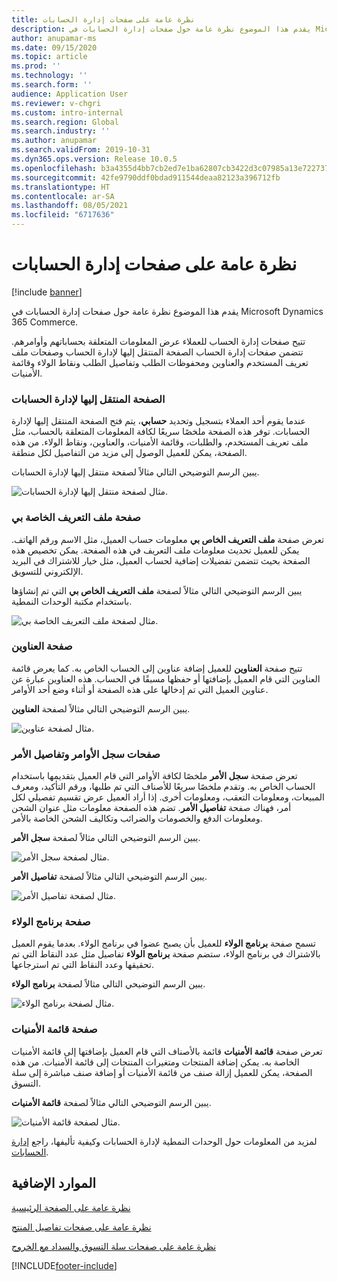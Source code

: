 ```yaml
---
title: نظرة عامة على صفحات إدارة الحسابات
description: يقدم هذا الموضوع نظرة عامة حول صفحات إدارة الحسابات في Microsoft Dynamics 365 Commerce.
author: anupamar-ms
ms.date: 09/15/2020
ms.topic: article
ms.prod: ''
ms.technology: ''
ms.search.form: ''
audience: Application User
ms.reviewer: v-chgri
ms.custom: intro-internal
ms.search.region: Global
ms.search.industry: ''
ms.author: anupamar
ms.search.validFrom: 2019-10-31
ms.dyn365.ops.version: Release 10.0.5
ms.openlocfilehash: b3a4355d4bb7cb2ed7e1ba62807cb3422d3c07985a13e722737ac46a8be30eed
ms.sourcegitcommit: 42fe9790ddf0bdad911544deaa82123a396712fb
ms.translationtype: HT
ms.contentlocale: ar-SA
ms.lasthandoff: 08/05/2021
ms.locfileid: "6717636"
---
```

# <a name="account-management-pages-overview"></a>نظرة عامة على صفحات إدارة الحسابات

[!include [banner](includes/banner.md)]

يقدم هذا الموضوع نظرة عامة حول صفحات إدارة الحسابات في Microsoft Dynamics 365 Commerce.

تتيح صفحات إدارة الحساب للعملاء عرض المعلومات المتعلقة بحساباتهم وأوامرهم. تتضمن صفحات إدارة الحساب الصفحة المنتقل إليها لإدارة الحساب وصفحات ملف تعريف المستخدم والعناوين ومحفوظات الطلب وتفاصيل الطلب ونقاط الولاء وقائمة الأمنيات.

### <a name="account-management-landing-page"></a>الصفحة المنتقل إليها لإدارة الحسابات

عندما يقوم أحد العملاء بتسجيل وتحديد **حسابي**، يتم فتح الصفحة المنتقل إليها لإدارة الحسابات. توفر هذه الصفحة ملخصًا سريعًا لكافة المعلومات المتعلقة بالحساب، مثل ملف تعريف المستخدم، والطلبات، وقائمة الأمنيات، والعناوين، ونقاط الولاء. من هذه الصفحة، يمكن للعميل الوصول إلى مزيد من التفاصيل لكل منطقة.

يبين الرسم التوضيحي التالي مثالاً لصفحة منتقل إليها لإدارة الحسابات.

![مثال لصفحة منتقل إليها لإدارة الحسابات.](./media/Account-Management.PNG)

### <a name="my-profile-page"></a>صفحة ملف التعريف الخاصة بي

تعرض صفحة **‏‫ملف التعريف الخاص بي‬** معلومات حساب العميل، مثل الاسم ورقم الهاتف. يمكن للعميل تحديث معلومات ملف التعريف في هذه الصفحة. يمكن تخصيص هذه الصفحة بحيث تتضمن تفضيلات إضافية لحساب العميل، مثل خيار للاشتراك في البريد الإلكتروني للتسويق.

يبين الرسم التوضيحي التالي مثالاً لصفحة **ملف التعريف الخاص بي** التي تم إنشاؤها باستخدام مكتبة الوحدات النمطية.

![مثال لصفحة ملف التعريف الخاصة بي.](./media/Account-Management-MyProfile.PNG)

### <a name="addresses-page"></a>صفحة العناوين

تتيح صفحة **العناوين** للعميل إضافة عناوين إلى الحساب الخاص به. كما يعرض قائمة العناوين التي قام العميل بإضافتها أو حفظها مسبقًا في الحساب. هذه العناوين عبارة عن عناوين العميل التي تم إدخالها على هذه الصفحة أو أثناء وضع أحد الأوامر.

يبين الرسم التوضيحي التالي مثالاً لصفحة **العناوين**.

![مثال لصفحة عناوين.](./media/Account-Management-Address.png)

### <a name="order-history-and-order-details-pages"></a>صفحات سجل الأوامر وتفاصيل الأمر

تعرض صفحة **سجل الأمر** ملخصًا لكافة الأوامر التي قام العميل بتقديمها باستخدام الحساب الخاص به. وتقدم ملخصًا سريعًا للأصناف التي تم طلبها، ورقم التأكيد، ومعرف المبيعات، ومعلومات التعقب، ومعلومات أخرى. إذا أراد العميل عرض تقسيم تفصيلي لكل أمر، فهناك صفحة **تفاصيل الأمر**. تضم هذه الصفحة معلومات مثل عنوان الشحن ومعلومات الدفع والخصومات والضرائب وتكاليف الشحن الخاصة بالأمر.

يبين الرسم التوضيحي التالي مثالاً لصفحة **سجل الأمر**.

![مثال لصفحة سجل الأمر.](./media/Account-Management-OrderHistory.PNG)

يبين الرسم التوضيحي التالي مثالاً لصفحة **تفاصيل الأمر**.

![مثال لصفحة تفاصيل الأمر.](./media/Account-Management-OrderDetails.PNG)

### <a name="loyalty-program-page"></a>صفحة برنامج الولاء

تسمح صفحة **برنامج الولاء** للعميل بأن يصبح عضوا في برنامج الولاء. بعدما يقوم العميل بالاشتراك في برنامج الولاء، ستضم صفحة **برنامج الولاء** تفاصيل مثل عدد النقاط التي تم تحقيقها وعدد النقاط التي تم استرجاعها.

يبين الرسم التوضيحي التالي مثالاً لصفحة **برنامج الولاء**.

![مثال لصفحة برنامج الولاء.](./media/Account-Management-Loyalty.PNG)

### <a name="wishlist-page"></a>صفحة قائمة الأمنيات

تعرض صفحة **‏‫قائمة الأمنيات‬** قائمة بالأصناف التي قام العميل بإضافتها إلى قائمة الأمنيات الخاصة به. يمكن إضافة المنتجات ومتغيرات المنتجات إلى قائمة الأمنيات. من هذه الصفحة، يمكن للعميل إزالة صنف من قائمة الأمنيات أو إضافة صنف مباشرة إلى سلة التسوق.

يبين الرسم التوضيحي التالي مثالاً لصفحة **قائمة الأمنيات**.

![مثال لصفحة قائمة الأمنيات.](./media/Account-Management-Wishlist.PNG)

لمزيد من المعلومات حول الوحدات النمطية لإدارة الحسابات وكيفية تأليفها، راجع [إدارة الحسابات](account-management.md).

## <a name="additional-resources"></a>الموارد الإضافية

[نظرة عامة على الصفحة الرئيسية](quick-tour-home-page.md)

[نظرة عامة على صفحات تفاصيل المنتج](quick-tour-pdp.md)

[نظرة عامة على صفحات سلة التسوق والسداد مع الخروج](quick-tour-cart-checkout.md)



[!INCLUDE[footer-include](../includes/footer-banner.md)]
